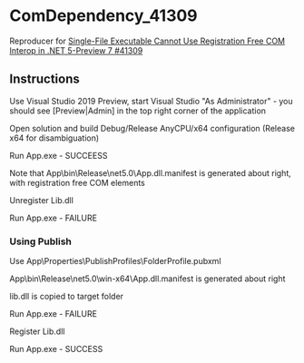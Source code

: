 # ComDependency_41309

Reproducer for [Single-File Executable Cannot Use Registration Free COM Interop in .NET 5-Preview 7 #41309](https://github.com/dotnet/runtime/issues/41309)

## Instructions

Use Visual Studio 2019 Preview, start Visual Studio "As Administrator" - you should see [Preview|Admin] in the top right corner of the application

Open solution and build Debug/Release AnyCPU/x64 configuration (Release x64 for disambiguation)

Run App.exe - SUCCEESS

Note that App\bin\Release\net5.0\App.dll.manifest is generated about right, with registration free COM elements

Unregister Lib.dll

Run App.exe - FAILURE

### Using Publish

Use App\Properties\PublishProfiles\FolderProfile.pubxml

App\bin\Release\net5.0\win-x64\App.dll.manifest is generated about right

lib.dll is copied to target folder

Run App.exe - FAILURE

Register Lib.dll

Run App.exe - SUCCESS
